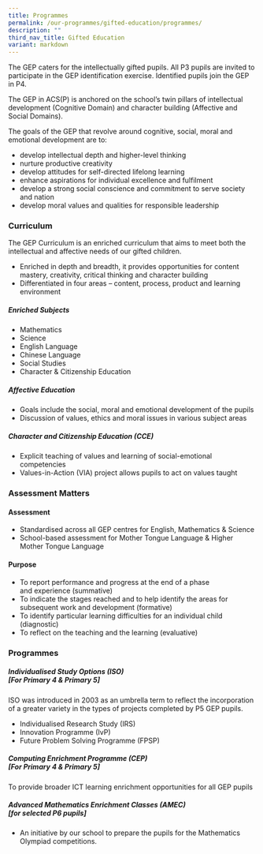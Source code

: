 ```yaml
---
title: Programmes
permalink: /our-programmes/gifted-education/programmes/
description: ""
third_nav_title: Gifted Education
variant: markdown
---
```


The GEP caters for the intellectually gifted pupils. All P3 pupils are invited to participate in the GEP identification exercise. Identified pupils join the GEP in P4.&nbsp;

The GEP in ACS(P) is anchored on the school’s twin pillars of intellectual development (Cognitive Domain) and character building (Affective and Social Domains).

The goals of the GEP that revolve around cognitive, social, moral and emotional development are to:

*   develop intellectual depth and higher-level thinking
*   nurture productive creativity
*   develop attitudes for self-directed lifelong learning
*   enhance aspirations for individual excellence and fulfilment
*   develop a strong social conscience and commitment to serve society and nation
*   develop moral values and qualities for responsible leadership

### **Curriculum**

The GEP Curriculum is an enriched curriculum that aims to meet both the intellectual and affective needs of our gifted children.&nbsp;

*   Enriched in depth and breadth, it provides opportunities for content mastery, creativity, critical thinking and character building
*   Differentiated in four areas – content, process, product and learning environment

##### **Enriched Subjects**

*   Mathematics
*   Science  
*   English Language
*   Chinese Language
*   Social Studies
*   Character &amp; Citizenship Education

##### **Affective Education**

*   Goals include the social, moral and emotional development of the pupils
*   Discussion of values, ethics and moral issues in various subject areas
   
##### **Character and Citizenship Education (CCE)**

*   Explicit teaching of values and learning of social-emotional competencies  
*   Values-in-Action (VIA) project allows pupils to act on values taught

### **Assessment Matters**

#### **Assessment**

*   Standardised across all GEP centres for English, Mathematics &amp; Science  
*   School-based assessment for Mother Tongue Language &amp; Higher Mother Tongue Language

####  **Purpose**

*   To report performance and progress at the end of a phase and&nbsp;experience (summative)
*   To indicate the stages reached and to help identify the areas for subsequent work and development (formative)
*   To identify particular learning difficulties for an individual child (diagnostic)
*   To reflect on the teaching and the learning (evaluative)

### **Programmes**


##### **Individualised Study Options (ISO) <br>[For Primary 4 &amp; Primary 5\]**

ISO was introduced in 2003 as an umbrella term to reflect the incorporation of a greater variety in the types of projects completed by P5 GEP pupils.

*  Individualised Research Study (IRS)
*  Innovation Programme (IvP) 
*  Future Problem Solving Programme (FPSP)

##### **Computing Enrichment Programme (CEP) <br>[For Primary 4 &amp; Primary 5\]**

To provide broader ICT learning enrichment opportunities for all GEP pupils
   
##### **Advanced Mathematics Enrichment Classes (AMEC) <br>[for selected P6 pupils\]**

*   An initiative by our school to prepare the pupils for the Mathematics Olympiad competitions.
